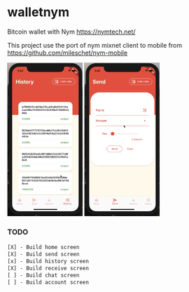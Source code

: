 # walletnym

Bitcoin wallet with Nym https://nymtech.net/

This project use the port of nym mixnet client to mobile from https://github.com/mileschet/nym-mobile

<img src="screenshot2.png" height="350px" />

<img src="screenshot.png" height="350px" />

### TODO

    [X] - Build home screen
    [X] - Build send screen
    [x] - Build history screen
    [X] - Build receive screen
    [ ] - Build chat screen
    [ ] - Build account screen
